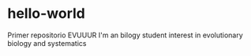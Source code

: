 # hello-world
Primer repositorio EVUUUR
I'm an bilogy student interest in evolutionary biology and systematics 
